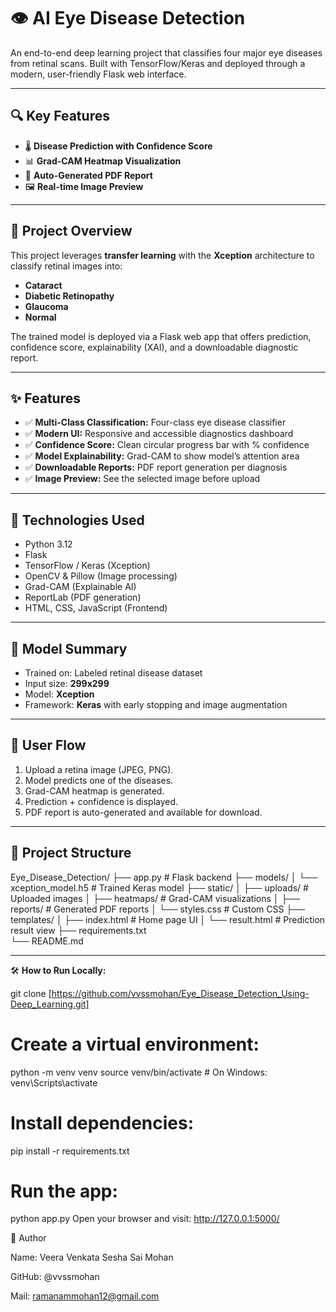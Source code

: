 # 👁️ AI Eye Disease Detection

An end-to-end deep learning project that classifies four major eye diseases from retinal scans.
Built with TensorFlow/Keras and deployed through a modern, user-friendly Flask web interface.

---

## 🔍 Key Features

- 🌡️ **Disease Prediction with Confidence Score**
- 📊 **Grad-CAM Heatmap Visualization**
- 📄 **Auto-Generated PDF Report**
- 🖼️ **Real-time Image Preview**

---

## 📘 Project Overview

This project leverages **transfer learning** with the **Xception** architecture to classify retinal images into:

- **Cataract**
- **Diabetic Retinopathy**
- **Glaucoma**
- **Normal**

The trained model is deployed via a Flask web app that offers prediction, confidence score, explainability (XAI), and a downloadable diagnostic report.

---

## ✨ Features

- ✅ **Multi-Class Classification:** Four-class eye disease classifier
- ✅ **Modern UI:** Responsive and accessible diagnostics dashboard
- ✅ **Confidence Score:** Clean circular progress bar with % confidence
- ✅ **Model Explainability:** Grad-CAM to show model’s attention area
- ✅ **Downloadable Reports:** PDF report generation per diagnosis
- ✅ **Image Preview:** See the selected image before upload

---

## 🧠 Technologies Used

- Python 3.12
- Flask
- TensorFlow / Keras (Xception)
- OpenCV & Pillow (Image processing)
- Grad-CAM (Explainable AI)
- ReportLab (PDF generation)
- HTML, CSS, JavaScript (Frontend)

---

## 🧪 Model Summary

- Trained on: Labeled retinal disease dataset
- Input size: **299x299**
- Model: **Xception**
- Framework: **Keras** with early stopping and image augmentation

---

## 🚀 User Flow

1. Upload a retina image (JPEG, PNG).
2. Model predicts one of the diseases.
3. Grad-CAM heatmap is generated.
4. Prediction + confidence is displayed.
5. PDF report is auto-generated and available for download.

---

## 📂 Project Structure

Eye_Disease_Detection/
├── app.py                  # Flask backend
├── models/
│   └── xception_model.h5   # Trained Keras model
├── static/
│   ├── uploads/            # Uploaded images
│   ├── heatmaps/           # Grad-CAM visualizations
│   ├── reports/            # Generated PDF reports
│   └── styles.css          # Custom CSS
├── templates/
│   ├── index.html          # Home page UI
│   └── result.html         # Prediction result view
├── requirements.txt       
└── README.md               












---

🛠️ **How to Run Locally:**

git clone [https://github.com/vvssmohan/Eye_Disease_Detection_Using-Deep_Learning.git]


# Create a virtual environment:
python -m venv venv
source venv/bin/activate  # On Windows: venv\Scripts\activate

# Install dependencies:
pip install -r requirements.txt

# Run the app:
python app.py
Open your browser and visit: http://127.0.0.1:5000/

🙌 Author

Name: Veera Venkata Sesha Sai Mohan

GitHub: @vvssmohan

Mail: ramanammohan12@gmail.com







